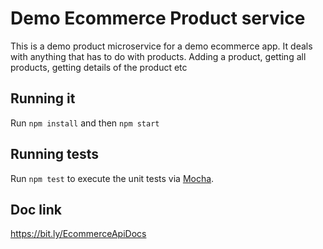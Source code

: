 # Demo Ecommerce Product service

This is a demo product microservice for a demo ecommerce app. It deals with anything that has to do with products. Adding a product, getting all products, getting details of the product etc

## Running it

Run `npm install` and then `npm start`

## Running  tests

Run `npm test` to execute the unit tests via [Mocha](https://mochajs.org).


## Doc link
https://bit.ly/EcommerceApiDocs
